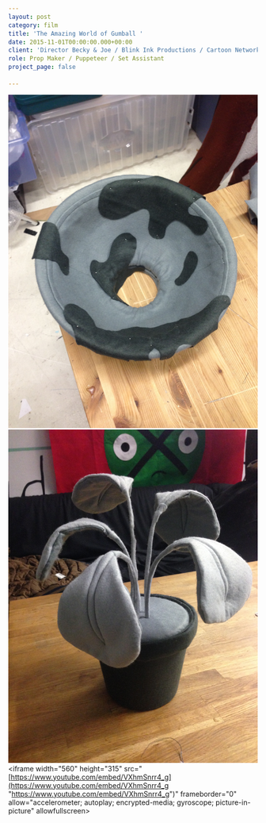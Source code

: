 ```yaml
---
layout: post
category: film
title: 'The Amazing World of Gumball '
date: 2015-11-01T00:00:00.000+00:00
client: 'Director Becky & Joe / Blink Ink Productions / Cartoon Network '
role: Prop Maker / Puppeteer / Set Assistant
project_page: false

---
```

![](/uploads/IMG_8441.jpg)![](/uploads/IMG_8450.jpg)<iframe width="560" height="315" src="[https://www.youtube.com/embed/VXhmSnrr4_g](https://www.youtube.com/embed/VXhmSnrr4_g "https://www.youtube.com/embed/VXhmSnrr4_g")" frameborder="0" allow="accelerometer; autoplay; encrypted-media; gyroscope; picture-in-picture" allowfullscreen></iframe>